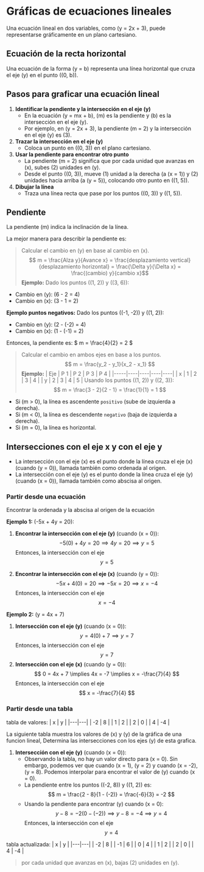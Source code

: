 # Gráficas de ecuaciones lineales
Una ecuación lineal en dos variables, como \(y = 2x + 3\), puede representarse gráficamente en un plano cartesiano.

## Ecuación de la recta horizontal
Una ecuación de la forma \(y = b\) representa una línea horizontal que cruza el eje \(y\) en el punto \((0, b)\).

## Pasos para graficar una ecuación lineal
1. **Identificar la pendiente y la intersección en el eje \(y\)**
    - En la ecuación \(y = mx + b\), \(m\) es la pendiente y \(b\) es la intersección en el eje \(y\).
    - Por ejemplo, en \(y = 2x + 3\), la pendiente \(m = 2\) y la intersección en el eje \(y\) es \(3\).
2. **Trazar la intersección en el eje \(y\)**
    - Coloca un punto en \((0, 3)\) en el plano cartesiano.
3. **Usar la pendiente para encontrar otro punto**
    - La pendiente \(m = 2\) significa que por cada unidad que avanzas en \(x\), subes \(2\) unidades en \(y\).
    - Desde el punto \((0, 3)\), mueve \(1\) unidad a la derecha (a \(x = 1\)) y \(2\) unidades hacia arriba (a \(y = 5\)), colocando otro punto en \((1, 5)\).
4. **Dibujar la línea**
    - Traza una línea recta que pase por los puntos \((0, 3)\) y \((1, 5)\).

## Pendiente
La pendiente \(m\) indica la inclinación de la línea.

La mejor manera para describir la pendiente es:
> Calcular el cambio en \(y\) en base al cambio en \(x\).
$$ m = \frac{Alza y}{Avance x} = \frac{desplazamiento vertical}{desplazamiento horizontal} = \frac{\Delta y}{\Delta x} = \frac{(cambio) y}{cambio x}$$
**Ejemplo:**
Dado los puntos \((1, 2)\) y \((3, 6)\):
- Cambio en \(y\): \(6 - 2 = 4\)
- Cambio en \(x\): \(3 - 1 = 2\)

**Ejemplo puntos negativos:**
Dado los puntos \((-1, -2)\) y \((1, 2)\):
- Cambio en \(y\): \(2 - (-2) = 4\)
- Cambio en \(x\): \(1 - (-1) = 2\)

Entonces, la pendiente es:
$ m = \frac{4}{2} = 2 $
> Calcular el cambio en ambos ejes en base a los puntos.
$$ m = \frac{y_2 - y_1}{x_2 - x_1} $$
**Ejemplo:**
| Eje | P 1 | P 2 | P 3 | P 4 |
|-----|----|----|----|----|
| x  | 1  | 2  | 3  | 4  |
| y  | 2  | 3  | 4  | 5  |
Usando los puntos \((1, 2)\) y \((2, 3)\):
$$ m = \frac{3 - 2}{2 - 1} = \frac{1}{1} = 1 $$


- Si \(m > 0\), la línea es ascendente `positivo` (sube de izquierda a derecha).
- Si \(m < 0\), la línea es descendente `negativo` (baja de izquierda a derecha).
- Si \(m = 0\), la línea es horizontal.

## Intersecciones con el eje x y con el eje y
- La intersección con el eje \(x\) es el punto donde la línea cruza el eje \(x\) (cuando \(y = 0\)), llamada también como ordenada al origen.
- La intersección con el eje \(y\) es el punto donde la línea cruza el eje \(y\) (cuando \(x = 0\)), llamada también como abscisa al origen.

### Partir desde una ecuación
Encontrar la ordenada y la abscisa al origen de la ecuación 

**Ejemplo 1:**
\(-5x + 4y = 20\):

1. **Encontrar la intersección con el eje \(y\)** (cuando \(x = 0\)):
   $$ 
   -5(0) + 4y = 20 \implies 4y = 20 \implies y = 5
$$
   Entonces, la intersección con el eje 
   $$ y = 5 $$

2. **Encontrar la intersección con el eje \(x\)** (cuando \(y = 0\)):
   $$
   -5x + 4(0) = 20 \implies -5x = 20 \implies x = -4
   $$
   Entonces, la intersección con el eje 
   $$ x = -4 $$

**Ejemplo 2:** \(y = 4x + 7\)
1. **Intersección con el eje \(y\)** (cuando \(x = 0\)):
   $$
   y = 4(0) + 7 \implies y = 7
   $$
   Entonces, la intersección con el eje 
   $$ y = 7 $$
2. **Intersección con el eje \(x\)** (cuando \(y = 0\)):
   $$
    0 = 4x + 7 \implies 4x = -7 \implies x = -\frac{7}{4}
   $$
   Entonces, la intersección con el eje 
   $$ x = -\frac{7}{4} $$

### Partir desde una tabla

tabla de valores:
| x | y |
|---|---|
| -2 | 8 |
| 1 | 2 |
| 2 | 0 |
| 4 | -4 |

La siguiente tabla muestra los valores de \(x\) y \(y\) de la gráfica de una funcion lineal, Determina las intersecciones con los ejes \(y\) de esta grafica.

1. **Intersección con el eje \(y\)** (cuando \(x = 0\)):
   - Observando la tabla, no hay un valor directo para \(x = 0\). Sin embargo, podemos ver que cuando \(x = 1\), \(y = 2\) y cuando \(x = -2\), \(y = 8\). Podemos interpolar para encontrar el valor de \(y\) cuando \(x = 0\).
   - La pendiente entre los puntos \((-2, 8)\) y \((1, 2)\) es:
     $$
     m = \frac{2 - 8}{1 - (-2)} = \frac{-6}{3} = -2
     $$
   - Usando la pendiente para encontrar \(y\) cuando \(x = 0\):
     $$
     y - 8 = -2(0 - (-2)) \implies y - 8 = -4 \implies y = 4
     $$
   Entonces, la intersección con el eje 
   $$ y = 4 $$

tabla actualizada:
| x | y |
|---|---|
| -2 | 8 |
| -1 | 6 |
| 0 | 4 |
| 1 | 2 |
| 2 | 0 |
| 4 | -4 |

> por cada unidad que avanzas en \(x\), bajas \(2\) unidades en \(y\).